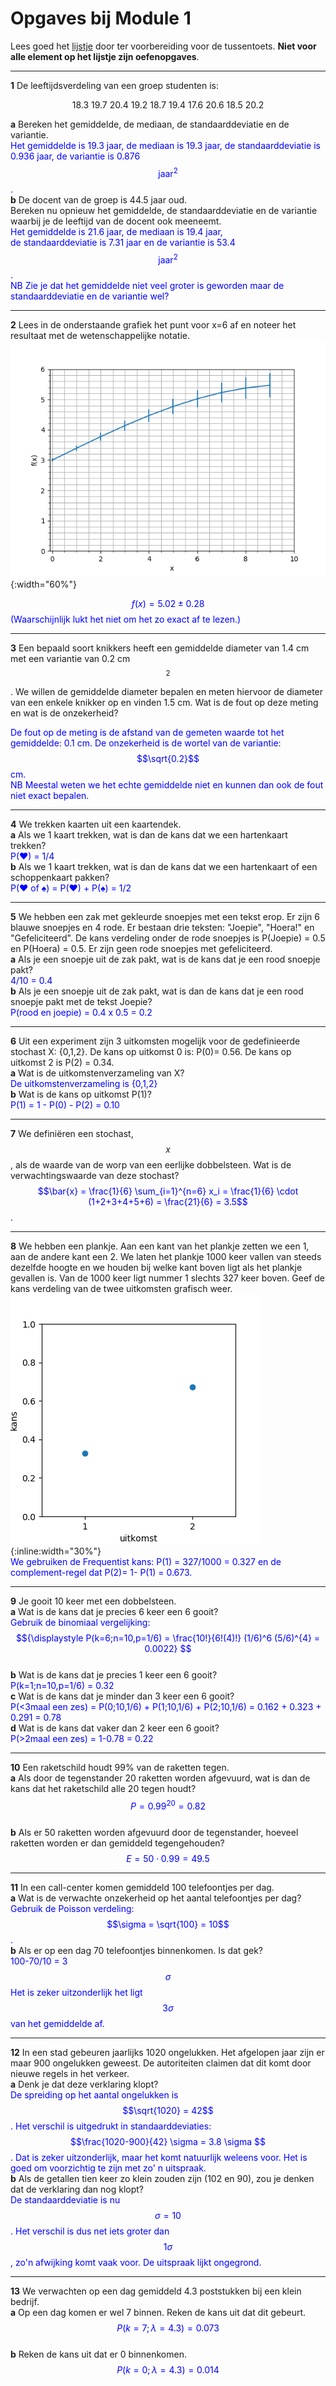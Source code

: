 # Opgaves bij Module 1

Lees goed het [lijstje](/tussentoets-i/inhoud) door ter voorbereiding voor de tussentoets. **Niet voor alle element op het lijstje zijn oefenopgaves**.

-----

**1** De leeftijdsverdeling van een groep studenten is:<br>

<center>18.3 19.7 20.4 19.2 18.7 19.4 17.6 20.6 18.5 20.2</center>

**a**  Bereken het gemiddelde, de mediaan, de standaarddeviatie en de variantie.<br>
<span style = "color:blue"> Het gemiddelde is 19.3 jaar, de mediaan is 19.3 jaar, de standaarddeviatie is 0.936 jaar, de variantie is 0.876 $$\textrm{jaar}^2$$.</span><br>
**b** De docent van de groep is 44.5 jaar oud.  
Bereken nu opnieuw het gemiddelde, de standaarddeviatie en de variantie waarbij je de leeftijd van de docent ook meeneemt. <br>
<span style = "color: blue"> Het gemiddelde is 21.6 jaar, de mediaan is 19.4 jaar,  
de standaarddeviatie is 7.31 jaar en de variantie is 53.4 $$\textrm{jaar}^2$$.   
NB Zie je dat het gemiddelde niet veel groter is geworden maar de standaarddeviatie en de variantie wel?</span>

-----

**2** Lees in de onderstaande grafiek het punt voor x=6 af en noteer het resultaat met de wetenschappelijke notatie. 
![](Aflezen.png){:width="60%"}<br>

<span style = 'color: blue'>$$f(x) = 5.02 \pm 0.28$$ (Waarschijnlijk lukt het niet om het zo exact af te lezen.)</span>

-----

**3** Een bepaald soort knikkers heeft een gemiddelde diameter van 1.4 cm met een variantie van 0.2 cm$$^2$$. We willen de gemiddelde diameter bepalen en meten hiervoor de diameter van een enkele knikker op en vinden 1.5 cm. Wat is de fout op deze meting en wat is de onzekerheid? <br>

<span style= "color:blue">De fout op de meting is de afstand van de gemeten waarde tot het gemiddelde: 0.1 cm. De onzekerheid is de wortel van de variantie: $$\sqrt{0.2}$$ cm.  
NB Meestal weten we het echte gemiddelde niet en kunnen dan ook de fout niet exact bepalen.</span>

-----

**4** We trekken kaarten uit een kaartendek.<br>
**a** Als we 1 kaart trekken, wat is dan de kans dat we een hartenkaart trekken?<br>
<span style = "color: blue">P(♥) = 1/4</span><br>
**b** Als we 1 kaart trekken, wat is dan de kans dat we een hartenkaart of een schoppenkaart pakken?<br>
<span style = "color: blue">P(♥ of ♠) = P(♥) + P(♠) = 1/2</span>

-----

**5** We hebben een zak met gekleurde snoepjes met een tekst erop. Er zijn 6 blauwe snoepjes en 4 rode. Er bestaan drie teksten: "Joepie", "Hoera!" en "Gefeliciteerd". De kans verdeling onder de rode snoepjes is P(Joepie) = 0.5 en P(Hoera) = 0.5. Er zijn geen rode snoepjes met gefeliciteerd. <br>
**a** Als je een snoepje uit de zak pakt, wat is de kans dat je een rood snoepje pakt?<br>
<span style = "color: blue">4/10 = 0.4 </span><br>
**b** Als je een snoepje uit de zak pakt, wat is dan de kans dat je een rood snoepje pakt met de tekst Joepie?<br>
<span style = "color: blue">P(rood en joepie) = 0.4 x 0.5 = 0.2 </span>

-----

**6** Uit een experiment zijn 3 uitkomsten mogelijk voor de gedefinieerde stochast X: {0,1,2}. De kans op uitkomst 0 is: P(0)= 0.56. De kans op uitkomst 2 is P(2) = 0.34.<br>
**a** Wat is de uitkomstenverzameling van X?<br>
<span style = "color: blue">De uitkomstenverzameling is {0,1,2}</span><br>
**b** Wat is de kans op uitkomst P(1)?<br>
<span style = "color: blue">P(1) = 1 - P(0) - P(2) = 0.10 </span>

-----

**7** We definiëren een stochast, $$x$$, als de waarde van de worp van een eerlijke dobbelsteen. Wat is de verwachtingswaarde van deze stochast? <br>
<span style = "color: blue">$$\bar{x} = \frac{1}{6} \sum_{i=1}^{n=6} x_i = \frac{1}{6} \cdot (1+2+3+4+5+6) = \frac{21}{6} = 3.5$$.</span>


-----


**8** We hebben een plankje. Aan een kant van het plankje zetten we een 1, aan de andere kant een 2. We laten het plankje 1000 keer vallen van steeds dezelfde hoogte en we houden bij welke kant boven ligt als het plankje gevallen is. Van de 1000 keer ligt nummer 1 slechts 327 keer boven. Geef de kans verdeling van de twee uitkomsten grafisch weer.<br>
![](exampleplank.png){:inline:width="30%"}<br>
<span style = 'color:blue'>We gebruiken de Frequentist kans: P(1) = 327/1000 = 0.327 en de complement-regel dat P(2)= 1- P(1) = 0.673.</span>

-----

**9** Je gooit 10 keer met een dobbelsteen. <br>
**a** Wat is de kans dat je precies 6 keer een 6 gooit? <br>
<span style = "color:blue">Gebruik de binomiaal vergelijking: <br>
$${\displaystyle P(k=6;n=10,p=1/6) = \frac{10!}{6!(4)!} (1/6)^6 (5/6)^{4} = 0.0022} $$
</span><br>
**b** Wat is de kans dat je precies 1 keer een 6 gooit?<br>
<span style = 'color:blue'>P(k=1;n=10,p=1/6) = 0.32 </span><br>
**c** Wat is de kans dat je minder dan 3 keer een 6 gooit?<br>
<span style = 'color:blue'>P(<3maal een zes) = P(0;10,1/6) + P(1;10,1/6) + P(2;10,1/6) = 0.162 + 0.323 + 0.291 = 0.78 </span><br>
**d** Wat is de kans dat vaker dan 2 keer een 6 gooit?<br>
<span style = 'color:blue'>P(>2maal  een zes) = 1-0.78 = 0.22 </span><br>

-----

**10** Een raketschild houdt 99% van de raketten tegen. <br>
**a** Als door de tegenstander 20 raketten worden afgevuurd, wat is dan de kans dat het raketschild alle 20 tegen houdt? <br>
<span style = 'color:blue'>$$P = 0.99^{20} =  0.82$$</span><br>
**b** Als er 50 raketten worden afgevuurd door de tegenstander, hoeveel raketten worden er dan gemiddeld tegengehouden? <br>
<span style = 'color:blue'>$$E = 50\cdot 0.99 = 49.5$$</span>


-----

**11** In een call-center komen gemiddeld 100 telefoontjes per dag. <br>
**a** Wat is de verwachte onzekerheid op het aantal telefoontjes per dag?<br>
<span style = 'color:blue'>Gebruik de Poisson verdeling: $$\sigma = \sqrt{100} = 10$$.</span><br>
**b** Als er op een dag 70 telefoontjes binnenkomen. Is dat gek?<br>
<span style = 'color:blue'>100-70/10 = 3 $$ \sigma $$ Het is zeker uitzonderlijk het ligt $$3\sigma$$ van het gemiddelde af.</span>

-----

**12** In een stad gebeuren jaarlijks 1020 ongelukken. Het afgelopen jaar zijn er maar 900 ongelukken geweest. De autoriteiten claimen dat dit komt door nieuwe regels in het verkeer. <br>
**a** Denk je dat deze verklaring klopt?<br>
<span style = 'color:blue'>De spreiding op het aantal ongelukken is $$\sqrt{1020} = 42$$. Het verschil is uitgedrukt in standaarddeviaties: $$\frac{1020-900}{42} \sigma = 3.8 \sigma $$. Dat is zeker uitzonderlijk, maar het komt natuurlijk weleens voor. Het is goed om voorzichtig te zijn met zo' n uitspraak. </span><br>
**b** Als de getallen tien keer zo klein zouden zijn (102 en 90), zou je denken dat de verklaring dan nog klopt?<br>
<span style = 'color:blue'>De standaarddeviatie is nu $$\sigma = 10$$. Het verschil is dus net iets groter dan $$1\sigma$$, zo'n afwijking komt vaak voor. De uitspraak lijkt ongegrond.  </span>

-----

**13** We verwachten op een dag gemiddeld 4.3 poststukken bij een klein bedrijf. <br>
**a** Op een dag komen er wel 7 binnen. Reken de kans uit dat dit gebeurt. <br>
<span style = 'color:blue'>$$P(k=7;\lambda=4.3) =0.073$$</span><br>
**b** Reken de kans uit dat er 0 binnenkomen. <br>
<span style = 'color:blue'>$$P(k=0;\lambda=4.3) =0.014$$</span><br>


